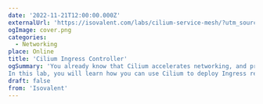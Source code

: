 ```yaml
---
date: '2022-11-21T12:00:00.000Z'
externalUrl: 'https://isovalent.com/labs/cilium-service-mesh/?utm_source=website-cilium&utm_medium=referral&utm_campaign=cilium-lab'
ogImage: cover.png
categories:
  - Networking
place: Online
title: 'Cilium Ingress Controller'
ogSummary: 'You already know that Cilium accelerates networking, and provides security and observability in Kubernetes, using the power of eBPF. Now Cilium is bringing those eBPF strengths to the world of Service Mesh. Cilium Service Mesh features eBPF-powered connectivity, traffic management, security and observability.
In this lab, you will learn how you can use Cilium to deploy Ingress resources to dynamically configure the Envoy proxy provided with the Cilium agent. And all of the above without any Envoy sidecar injection into your pods!'
draft: false
from: 'Isovalent'
---
```

